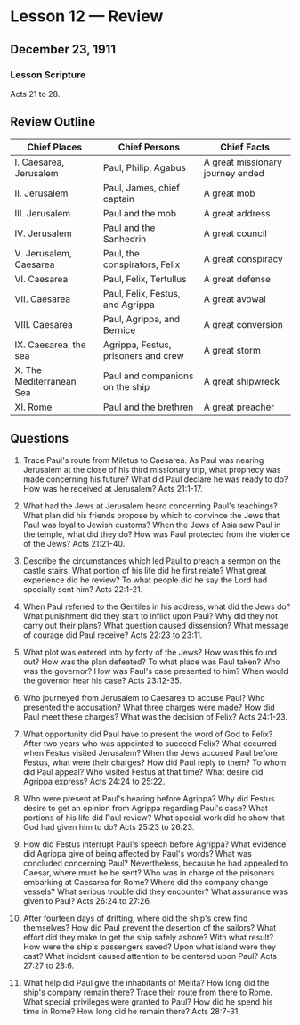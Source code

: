 # Lesson 12 — Review

## December 23, 1911

### Lesson Scripture
Acts 21 to 28.

## Review Outline

| Chief Places | Chief Persons | Chief Facts |
|--------------|---------------|-------------|
| I. Caesarea, Jerusalem | Paul, Philip, Agabus | A great missionary journey ended |
| II. Jerusalem | Paul, James, chief captain | A great mob |
| III. Jerusalem | Paul and the mob | A great address |
| IV. Jerusalem | Paul and the Sanhedrin | A great council |
| V. Jerusalem, Caesarea | Paul, the conspirators, Felix | A great conspiracy |
| VI. Caesarea | Paul, Felix, Tertullus | A great defense |
| VII. Caesarea | Paul, Felix, Festus, and Agrippa | A great avowal |
| VIII. Caesarea | Paul, Agrippa, and Bernice | A great conversion |
| IX. Caesarea, the sea | Agrippa, Festus, prisoners and crew | A great storm |
| X. The Mediterranean Sea | Paul and companions on the ship | A great shipwreck |
| XI. Rome | Paul and the brethren | A great preacher |

## Questions

1. Trace Paul's route from Miletus to Caesarea. As Paul was nearing Jerusalem at the close of his third missionary trip, what prophecy was made concerning his future? What did Paul declare he was ready to do? How was he received at Jerusalem? Acts 21:1-17.

2. What had the Jews at Jerusalem heard concerning Paul's teachings? What plan did his friends propose by which to convince the Jews that Paul was loyal to Jewish customs? When the Jews of Asia saw Paul in the temple, what did they do? How was Paul protected from the violence of the Jews? Acts 21:21-40.

3. Describe the circumstances which led Paul to preach a sermon on the castle stairs. What portion of his life did he first relate? What great experience did he review? To what people did he say the Lord had specially sent him? Acts 22:1-21.

4. When Paul referred to the Gentiles in his address, what did the Jews do? What punishment did they start to inflict upon Paul? Why did they not carry out their plans? What question caused dissension? What message of courage did Paul receive? Acts 22:23 to 23:11.

5. What plot was entered into by forty of the Jews? How was this found out? How was the plan defeated? To what place was Paul taken? Who was the governor? How was Paul's case presented to him? When would the governor hear his case? Acts 23:12-35.

6. Who journeyed from Jerusalem to Caesarea to accuse Paul? Who presented the accusation? What three charges were made? How did Paul meet these charges? What was the decision of Felix? Acts 24:1-23.

7. What opportunity did Paul have to present the word of God to Felix? After two years who was appointed to succeed Felix? What occurred when Festus visited Jerusalem? When the Jews accused Paul before Festus, what were their charges? How did Paul reply to them? To whom did Paul appeal? Who visited Festus at that time? What desire did Agrippa express? Acts 24:24 to 25:22.

8. Who were present at Paul's hearing before Agrippa? Why did Festus desire to get an opinion from Agrippa regarding Paul's case? What portions of his life did Paul review? What special work did he show that God had given him to do? Acts 25:23 to 26:23.

9. How did Festus interrupt Paul's speech before Agrippa? What evidence did Agrippa give of being affected by Paul's words? What was concluded concerning Paul? Nevertheless, because he had appealed to Caesar, where must he be sent? Who was in charge of the prisoners embarking at Caesarea for Rome? Where did the company change vessels? What serious trouble did they encounter? What assurance was given to Paul? Acts 26:24 to 27:26.

10. After fourteen days of drifting, where did the ship's crew find themselves? How did Paul prevent the desertion of the sailors? What effort did they make to get the ship safely ashore? With what result? How were the ship's passengers saved? Upon what island were they cast? What incident caused attention to be centered upon Paul? Acts 27:27 to 28:6.

11. What help did Paul give the inhabitants of Melita? How long did the ship's company remain there? Trace their route from there to Rome. What special privileges were granted to Paul? How did he spend his time in Rome? How long did he remain there? Acts 28:7-31.